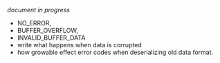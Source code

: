 *document in progress*
* NO_ERROR,
* BUFFER_OVERFLOW,
* INVALID_BUFFER_DATA
* write what happens when data is corrupted
* how growable effect error codes when deserializing old data format.
